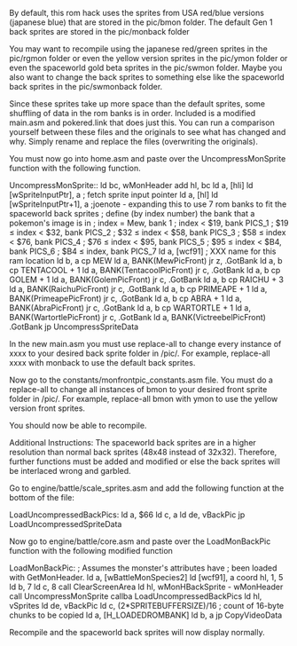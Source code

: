 By default, this rom hack uses the sprites from USA red/blue versions (japanese blue) that are stored in the pic/bmon folder.
The default Gen 1 back sprites are stored in the pic/monback folder

You may want to recompile using the japanese red/green sprites in the pic/rgmon folder 
or even the yellow version sprites in the pic/ymon folder
or even the spaceworld gold beta sprites in the pic/swmon folder. 
Maybe you also want to change the back sprites to something else like the spaceworld back sprites in the pic/swmonback folder.

Since these sprites take up more space than the default sprites, some shuffling of data in the rom banks is in order.
Included is a modified main.asm and pokered.link that does just this.
You can run a comparison yourself between these files and the originals to see what has changed and why.
Simply rename and replace the files (overwriting the originals).


You must now go into home.asm and paste over the UncompressMonSprite function with the following function.

UncompressMonSprite::
	ld bc, wMonHeader
	add hl, bc
	ld a, [hli]
	ld [wSpriteInputPtr], a    ; fetch sprite input pointer
	ld a, [hl]
	ld [wSpriteInputPtr+1], a
;joenote - expanding this to use 7 rom banks to fit the spaceworld back sprites
; define (by index number) the bank that a pokemon's image is in
; index = Mew, bank 1
; index < $19, bank PICS_1
; $19 ≤ index < $32, bank PICS_2
; $32 ≤ index < $58, bank PICS_3
; $58 ≤ index < $76, bank PICS_4
; $76 ≤ index < $95, bank PICS_5
; $95 ≤ index < $B4, bank PICS_6
; $B4 ≤ index,       bank PICS_7
	ld a, [wcf91] ; XXX name for this ram location
	ld b, a
	cp MEW
	ld a, BANK(MewPicFront)
	jr z, .GotBank
	ld a, b
	cp TENTACOOL + 1
	ld a, BANK(TentacoolPicFront)
	jr c, .GotBank
	ld a, b
	cp GOLEM + 1
	ld a, BANK(GolemPicFront)
	jr c, .GotBank
	ld a, b
	cp RAICHU + 3
	ld a, BANK(RaichuPicFront)
	jr c, .GotBank
	ld a, b
	cp PRIMEAPE + 1
	ld a, BANK(PrimeapePicFront)
	jr c, .GotBank
	ld a, b
	cp ABRA + 1
	ld a, BANK(AbraPicFront)
	jr c, .GotBank
	ld a, b
	cp WARTORTLE + 1
	ld a, BANK(WartortlePicFront)
	jr c, .GotBank
	ld a, BANK(VictreebelPicFront)
.GotBank
	jp UncompressSpriteData

	
In the new main.asm you must use replace-all to change every instance of xxxx to your desired back sprite folder in /pic/.
For example, replace-all xxxx with monback to use the default back sprites.

Now go to the constants/monfrontpic_constants.asm file.
You must do a replace-all to change all instances of bmon to your desired front sprite folder in /pic/.
For example, replace-all bmon with ymon to use the yellow version front sprites.

You should now be able to recompile.


Additional Instructions: 
The spaceworld back sprites are in a higher resolution than normal back sprites (48x48 instead of 32x32).
Therefore, further functions must be added and modified or else the back sprites will be interlaced wrong and garbled.


Go to engine/battle/scale_sprites.asm and add the following function at the bottom of the file:

LoadUncompressedBackPics:
	ld a, $66
	ld c, a
	ld de, vBackPic
	jp LoadUncompressedSpriteData
	
		
Now go to engine/battle/core.asm and paste over the LoadMonBackPic function with the following modified function

LoadMonBackPic:
; Assumes the monster's attributes have
; been loaded with GetMonHeader.
	ld a, [wBattleMonSpecies2]
	ld [wcf91], a
	coord hl, 1, 5
	ld b, 7
	ld c, 8
	call ClearScreenArea
	ld hl,  wMonHBackSprite - wMonHeader
	call UncompressMonSprite
	callba LoadUncompressedBackPics
	ld hl, vSprites
	ld de, vBackPic
	ld c, (2*SPRITEBUFFERSIZE)/16 ; count of 16-byte chunks to be copied
	ld a, [H_LOADEDROMBANK]
	ld b, a
	jp CopyVideoData


Recompile and the spaceworld back sprites will now display normally.